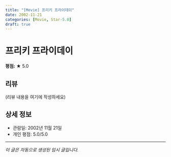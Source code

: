 ```yaml
---
title: "[Movie] 프리키 프라이데이"
date: 2002-11-21
categories: [Movie, Star-5.0]
draft: true
---
```


# 프리키 프라이데이

**평점:** ★ 5.0

## 리뷰

(리뷰 내용을 여기에 작성하세요)

## 상세 정보

- 관람일: 2002년 11월 21일
- 개인 평점: 5.0/5.0

---

*이 글은 자동으로 생성된 임시 글입니다.*

